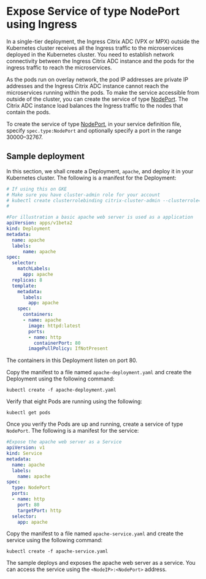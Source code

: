 # Expose Service of type NodePort using Ingress

In a single-tier deployment, the Ingress Citrix ADC (VPX or MPX) outside the Kubernetes cluster receives all the Ingress traffic to the microservices deployed in the Kubernetes cluster. You need to establish network connectivity between the Ingress Citrix ADC instance and the pods for the ingress traffic to reach the microservices.

As the pods run on overlay network, the pod IP addresses are private IP addresses and the Ingress Citrix ADC instance cannot reach the microservices running within the pods. To make the service accessible from outside of the cluster, you can create the service of type [NodePort](https://kubernetes.io/docs/concepts/services-networking/service/#nodeport). The Citrix ADC instance load balances the Ingress traffic to the nodes that contain the pods.

To create the service of type [NodePort](https://kubernetes.io/docs/concepts/services-networking/service/#nodeport), in your service definition file, specify `spec.type:NodePort` and optionally specify a port in the range 30000–32767.

## Sample deployment

In this section, we shall create a Deployment, `apache`, and deploy it in your Kubernetes cluster. The following is a manifest for the Deployment:

```yaml
# If using this on GKE
# Make sure you have cluster-admin role for your account
# kubectl create clusterrolebinding citrix-cluster-admin --clusterrole=cluster-admin --user=<username of your google account>
#

#For illustration a basic apache web server is used as a application
apiVersion: apps/v1beta2
kind: Deployment
metadata:
  name: apache
  labels:
      name: apache
spec:
  selector:
    matchLabels:
      app: apache
  replicas: 8
  template:
    metadata:
      labels:
        app: apache
    spec:
      containers:
      - name: apache
        image: httpd:latest
        ports:
        - name: http 
          containerPort: 80
        imagePullPolicy: IfNotPresent
```

The containers in this Deployment listen on port 80.

Copy the manifest to a file named `apache-deployment.yaml` and create the Deployment using the following command:

    kubectl create -f apache-deployment.yaml

Verify that eight Pods are running using the following:

    kubectl get pods

Once you verify the Pods are up and running, create a service of type `NodePort`. The following is a manifest for the service:

```yml
#Expose the apache web server as a Service
apiVersion: v1
kind: Service
metadata:
  name: apache
  labels:
    name: apache
spec:
  type: NodePort
  ports:
  - name: http
    port: 80
    targetPort: http
  selector:
    app: apache
```

Copy the manifest to a file named `apache-service.yaml` and create the service using the following command:

    kubectl create -f apache-service.yaml

The sample deploys and exposes the apache web server as a service. You can access the service using the `<NodeIP>:<NodePort>` address.

